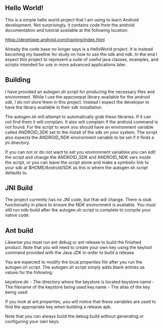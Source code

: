 Hello World!
------------

This is a simple hello world project that I am using to learn
Android development. Not surprisingly, it contains code from
the android documentation and tutorial available at the following
location:

https://developer.android.com/training/index.html

Already the code base no longer says is a HelloWorld project. It
is instead becoming my baseline for study on how to use the sdk
and ndk. In the end I expect this project to represent a suite
of useful java classes, examples, and scripts intended for use
in more advanced applications later.

Building
--------

I have provided an autogen.sh script for producing the necessary
files and environment. While I use the appcompat library available
for the android sdk, I do not store them in this project. Instead
I expect the developer to have the library available in their sdk
installation.

The autogen.sh will attempt to automatically grab these libraries.
If it can not find them it will complain. It also will complain if
the android command is not found. For the script to work you should
have an environment variable called ANDROID_SDK set to the install
of the sdk on your system. The script also expects the ANDROID_NDK
environment variable to be set if it finds a jni directory.

If you can not or do not want to set you environment variables you
can edit the script and change the ANDROID_SDK and ANDROID_NDK vars
inside the script, or you can leave the script alone and make a 
symbolic link to your sdk at $HOME/Android/SDK as this is where the
autogen.sh script defaults to.

JNI Build
---------

The project currently has no JNI code, but that will change. There
is stub functionality in place to ensure the NDK environment is
available. You must still run ndk-build after the autogen.sh script
is complete to compile your native code.

Ant build
----------

Likewise you must run ant debug or ant release to build the finished
product. Note that you will need to create your own key using the
keytool command provided with the Java JDK in order to build a
release.

You are expected to modify the local.properties file after you run the
autogen.sh script. The autogen.sh script simply adds blank entries
as values for the following:

keystore.dir - The directory where the keystore is located
keystore.name - The filename of the keystore being used
key.name - The alias of the key being used

If you look at ant.properties, you will notice that these variables are
used to find the appropriate key when building a release apk.

Note that you can always build the debug build without generating or
configuring your own keys.
